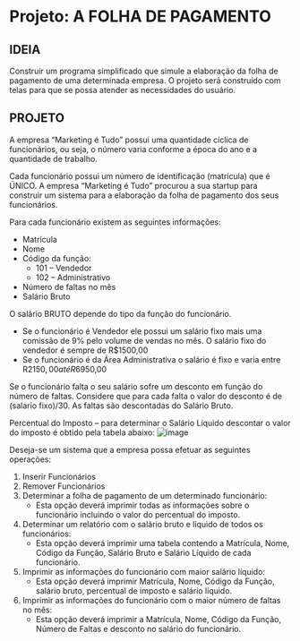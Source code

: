 # Projeto: A FOLHA DE PAGAMENTO

## IDEIA

Construir um programa simplificado que simule a elaboração da folha de pagamento de uma determinada empresa. O projeto será construído com telas para que se possa atender as necessidades do usuário.

## PROJETO

A empresa “Marketing é Tudo” possui uma quantidade cíclica de funcionários, ou seja, o número varia conforme a época do ano e a quantidade de trabalho.

Cada funcionário possui um número de identificação (matrícula) que é ÚNICO. A empresa “Marketing é Tudo” procurou a sua startup para construir um sistema para a elaboração da folha de pagamento dos seus funcionários.

Para cada funcionário existem as seguintes informações:
- Matrícula
- Nome
- Código da função:
  - 101 – Vendedor
  - 102 – Administrativo
- Número de faltas no mês
- Salário Bruto

O salário BRUTO depende do tipo da função do funcionário.
- Se o funcionário é Vendedor ele possui um salário fixo mais uma comissão de 9% pelo volume de vendas no mês. O salário fixo do vendedor é sempre de R$1500,00
- Se o funcionário é da Área Administrativa o salário é fixo e varia entre R$2150,00 até R$6950,00

Se o funcionário falta o seu salário sofre um desconto em função do número de faltas. Considere que para cada falta o valor do desconto é de (salario fixo)/30. As faltas são descontadas do Salário Bruto.

Percentual do Imposto – para determinar o Salário Líquido descontar o valor do imposto é obtido pela tabela abaixo:
![image](https://github.com/mariana-cgsilva/FolhadaDePagamento/assets/142249220/242e583f-eb2d-481f-8448-ff6439fe6a02)

Deseja-se um sistema que a empresa possa efetuar as seguintes operações:
1. Inserir Funcionários
2. Remover Funcionários
3. Determinar a folha de pagamento de um determinado funcionário:
   - Esta opção deverá imprimir todas as informações sobre o funcionário incluindo o valor do percentual do imposto.
4. Determinar um relatório com o salário bruto e líquido de todos os funcionários:
   - Esta opção deverá imprimir uma tabela contendo a Matrícula, Nome, Código da Função, Salário Bruto e Salário Líquido de cada funcionário.
5. Imprimir as informações do funcionário com maior salário líquido:
   - Esta opção deverá imprimir Matrícula, Nome, Código da Função, salário bruto, percentual de imposto e salário líquido.
6. Imprimir as informações do funcionário com o maior número de faltas no mês:
   - Esta opção deverá imprimir a Matrícula, Nome, Código da Função, Número de Faltas e desconto no salário do funcionário.



